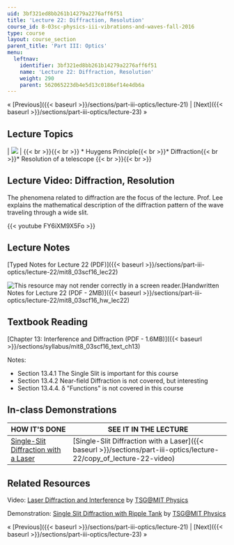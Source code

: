 ```yaml
---
uid: 3bf321ed8bb261b14279a2276aff6f51
title: 'Lecture 22: Diffraction, Resolution'
course_id: 8-03sc-physics-iii-vibrations-and-waves-fall-2016
type: course
layout: course_section
parent_title: 'Part III: Optics'
menu:
  leftnav:
    identifier: 3bf321ed8bb261b14279a2276aff6f51
    name: 'Lecture 22: Diffraction, Resolution'
    weight: 290
    parent: 562065223db4e5d13c0186ef14e4db6a
---
```


« [Previous]({{< baseurl >}}/sections/part-iii-optics/lecture-21) | [Next]({{< baseurl >}}/sections/part-iii-optics/lecture-23) »

Lecture Topics
--------------

| ![](https://open-learning-course-data-production.s3.amazonaws.com/8-03sc-physics-iii-vibrations-and-waves-fall-2016/22a8147d79136d7b0ef332e027414772_L22.jpg) |  {{< br >}}{{< br >}} *   Huygens Principle{{< br >}}*   Diffraction{{< br >}}*   Resolution of a telescope {{< br >}}{{< br >}}  

Lecture Video: Diffraction, Resolution
--------------------------------------

The phenomena related to diffraction are the focus of the lecture. Prof. Lee explains the mathematical description of the diffraction pattern of the wave traveling through a wide slit.

{{< youtube FY6iXM9X5Fo >}}

Lecture Notes
-------------

[Typed Notes for Lecture 22 (PDF)]({{< baseurl >}}/sections/part-iii-optics/lecture-22/mit8_03scf16_lec22)

![This resource may not render correctly in a screen reader.](/images/inacessible.gif)[Handwritten Notes for Lecture 22 (PDF - 2MB)]({{< baseurl >}}/sections/part-iii-optics/lecture-22/mit8_03scf16_hw_lec22)

Textbook Reading
----------------

[Chapter 13: Interference and Diffraction (PDF - 1.6MB)]({{< baseurl >}}/sections/syllabus/mit8_03scf16_text_ch13) 

Notes:

*   Section 13.4.1 The Single Slit is important for this course
*   Section 13.4.2 Near-field Diffraction is not covered, but interesting
*   Section 13.4.4. δ "Functions" is not covered in this course

In-class Demonstrations
-----------------------

| HOW IT'S DONE | SEE IT IN THE LECTURE |
| --- | --- |
| [Single-Slit Diffraction with a Laser](http://tsgphysics.mit.edu/front/?page=demo.php&letnum=Q%202&show=0) | [Single-Slit Diffraction with a Laser]({{< baseurl >}}/sections/part-iii-optics/lecture-22/copy_of_lecture-22-video) 

Related Resources
-----------------

Video: [Laser Diffraction and Interference](https://www.youtube.com/watch?v=9D8cPrEAGyc) by [TSG@MIT Physics](http://tsgphysics.mit.edu/front/)

Demonstration: [Single Slit Diffraction with Ripple Tank](http://tsgphysics.mit.edu/front/?page=demo.php&letnum=Q%201&show=0) by [TSG@MIT Physics](http://tsgphysics.mit.edu/front/)

« [Previous]({{< baseurl >}}/sections/part-iii-optics/lecture-21) | [Next]({{< baseurl >}}/sections/part-iii-optics/lecture-23) »